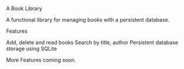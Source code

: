 A Book Library

A functional library for managing books with a persistent database.

Features

Add, delete and read books
Search by title, author
Persistent database storage using SQLite

More Features coming soon.
